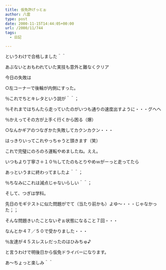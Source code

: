 ```yaml
---
title: 仮免許げっとぉ
author: 八雲
type: post
date: 2000-11-15T14:44:05+00:00
url: /2000/11/744
tags:
  - 日記

---
```

というわけで合格しました＾＾
  
あぶないとおもわれていた実技も意外と難なくクリア
  
今日の失敗は
  
○左コーナーで後輪が内側にすった。
  
％これでちとキレタという説が＾＾；
  
％それまではちんたら走っていたのがいつも通りの速度出すように・・・グヘヘ
  
％かえってその方が上手く行くから困る（爆）
  
○なんかギアのつなぎかた失敗してカクンカクン・・・
  
はっきりいってこれやっちゃうと頭きます（笑）
  
これで完璧にのろのろ運転やめましたね。ええ。
  
いつもより丁寧さ＋１０％してたのもとりやめｗがーっと走ってたら
  
あっというまに終わってましたよ＾＾；
  
％ちなみにこれは減点じゃないらしい＾＾；

そして、つぎは学科。
  
先日のモギテストに似た問題がでて（当たり前かも）よゆ～・・・じゃなかった；；
  
そんな問題きいたことないぞぉ状態になること７回・・・
  
なんとか４７／５０で受かりました・・・
  
％友達が４５スレスレだったのはひみちゅ♪

と言うわけで明後日から仮免ドライバーになります。
  
あ～ちょっと楽しみ＾＾
